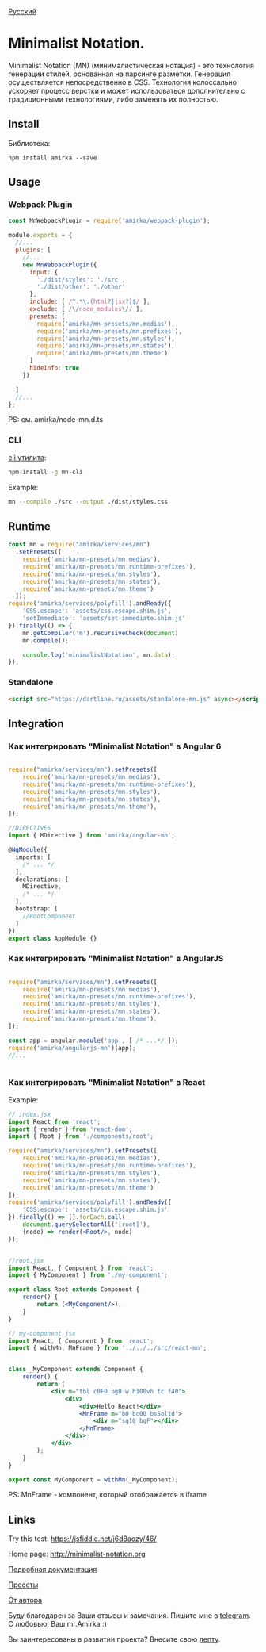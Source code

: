 [Русский](https://github.com/mr-amirka/amirka/blob/master/README-ru.md)


# Minimalist Notation.

Minimalist Notation (MN) (минималистическая нотация) - это технология генерации стилей, основанная на парсинге разметки. Генерация осуществляется непосредственно в СSS. Технология колоссально ускоряет процесс верстки и может использоваться дополнительно с традиционными технологиями, либо заменять их полностью.  

## Install

Библиотека:
```
npm install amirka --save
```

## Usage

### Webpack Plugin

```js
const MnWebpackPlugin = require('amirka/webpack-plugin');

module.exports = {
  //...
  plugins: [
    //...
    new MnWebpackPlugin({
      input: {
        './dist/styles': './src',
        './dist/other': './other'
      },
      include: [ /^.*\.(html?|jsx?)$/ ],
      exclude: [ /\/node_modules\// ],
      presets: [
        require('amirka/mn-presets/mn.medias'),
      	require('amirka/mn-presets/mn.prefixes'),
      	require('amirka/mn-presets/mn.styles'),
      	require('amirka/mn-presets/mn.states'),
      	require('amirka/mn-presets/mn.theme')
      ]
      hideInfo: true
    })

  ]
  //...
};
```

PS: см. amirka/node-mn.d.ts



### CLI

[cli утилита](https://github.com/mr-amirka/mn-cli):
```sh
npm install -g mn-cli
```

Example:
```sh
mn --compile ./src --output ./dist/styles.css
```


## Runtime

```js
const mn = require("amirka/services/mn")
  .setPresets([
  	require('amirka/mn-presets/mn.medias'),
  	require('amirka/mn-presets/mn.runtime-prefixes'),
  	require('amirka/mn-presets/mn.styles'),
  	require('amirka/mn-presets/mn.states'),
  	require('amirka/mn-presets/mn.theme')
  ]);
require('amirka/services/polyfill').andReady({
	'CSS.escape': 'assets/css.escape.shim.js',
	'setImmediate': 'assets/set-immediate.shim.js'
}).finally(() => {
	mn.getCompiler('m').recursiveCheck(document)
	mn.compile();

	console.log('minimalistNotation', mn.data);
});

```


### Standalone


```html
<script src="https://dartline.ru/assets/standalone-mn.js" async></script>
```


## Integration


### Как интегрировать "Minimalist Notation" в Angular 6


```ts

require("amirka/services/mn").setPresets([
	require('amirka/mn-presets/mn.medias'),
	require('amirka/mn-presets/mn.runtime-prefixes'),
	require('amirka/mn-presets/mn.styles'),
	require('amirka/mn-presets/mn.states'),
	require('amirka/mn-presets/mn.theme'),
]);

//DIRECTIVES
import { MDirective } from 'amirka/angular-mn';

@NgModule({
  imports: [
    /* ... */
  ],
  declarations: [
    MDirective,
    /* ... */
  ],
  bootstrap: [
    //RootComponent
  ]
})
export class AppModule {}


```


### Как интегрировать "Minimalist Notation" в AngularJS


```js

require("amirka/services/mn").setPresets([
	require('amirka/mn-presets/mn.medias'),
	require('amirka/mn-presets/mn.runtime-prefixes'),
	require('amirka/mn-presets/mn.styles'),
	require('amirka/mn-presets/mn.states'),
	require('amirka/mn-presets/mn.theme'),
]);

const app = angular.module('app', [ /* ...*/ ]);
require('amirka/angularjs-mn')(app);
//...



```


### Как интегрировать "Minimalist Notation" в React

Example:

```jsx
// index.jsx
import React from 'react';
import { render } from 'react-dom';
import { Root } from './components/root';

require("amirka/services/mn").setPresets([
	require('amirka/mn-presets/mn.medias'),
	require('amirka/mn-presets/mn.runtime-prefixes'),
	require('amirka/mn-presets/mn.styles'),
	require('amirka/mn-presets/mn.states'),
	require('amirka/mn-presets/mn.theme')
]);
require('amirka/services/polyfill').andReady({
	'CSS.escape': 'assets/css.escape.shim.js'
}).finally(() => [].forEach.call(
	document.querySelectorAll('[root]'),
	(node) => render(<Root/>, node)
));


//root.jsx
import React, { Component } from 'react';
import { MyComponent } from './my-component';

export class Root extends Component {
	render() {
		return (<MyComponent/>);
	}
}

// my-component.jsx
import React, { Component } from 'react';
import { withMn, MnFrame } from '../../../src/react-mn';


class _MyComponent extends Component {
	render() {
		return (
			<div m="tbl c0F0 bg0 w h100vh tc f40">
				<div>
					<div>Hello React!</div>
					<MnFrame m="b0 bc00 bsSolid">
						<div m="sq10 bgF"></div>
					</MnFrame>
				</div>
			</div>
		);
	}
}

export const MyComponent = withMn(_MyComponent);

```

PS: MnFrame - компонент, который отображается в iframe




## Links




Try this test: https://jsfiddle.net/j6d8aozy/46/

Home page: http://minimalist-notation.org

[Подробная документация](https://github.com/mr-amirka/amirka/blob/master/src/README.md)

[Пресеты](https://github.com/mr-amirka/amirka/blob/master/src/presets.md)

[От автора](https://github.com/mr-amirka/amirka/blob/master/src/from-author.md)





Буду благодарен за Ваши отзывы и замечания. Пишите мне в [telegram](https://t.me/mr_amirka).  
С любовью, Ваш mr.Amirka :)



Вы заинтересованы в развитии проекта? Внесите свою [лепту](https://yasobe.ru/na/notation).
